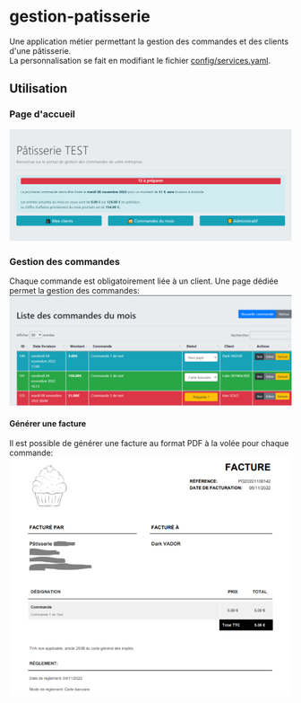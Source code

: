 # gestion-patisserie
Une application métier permettant la gestion des commandes et des clients d'une pâtisserie.  
La personnalisation se fait en modifiant le fichier [config/services.yaml](config/services.yaml).
## Utilisation
### Page d'accueil
![Homepage](screenshots/home.png)
### Gestion des commandes
Chaque commande est obligatoirement liée à un client. Une page dédiée permet la gestion des commandes:
![Orders](screenshots/orders.png)  
#### Générer une facture
Il est possible de générer une facture au format PDF à la volée pour chaque commande:
![Invoice](screenshots/invoice.png)
